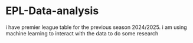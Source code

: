 # EPL-Data-analysis
i have premier league table for the previous season 2024/2025. i am using machine learning to interact with the data to do some research
